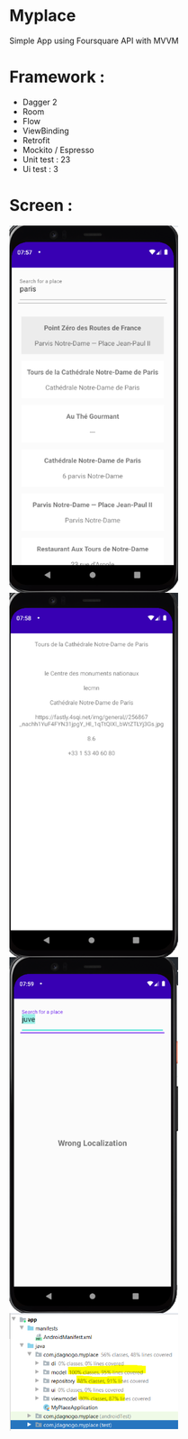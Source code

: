 # Myplace

Simple App using Foursquare API with MVVM

# Framework :
- Dagger 2
- Room
- Flow
- ViewBinding
- Retrofit
- Mockito / Espresso
- Unit test : 23
- Ui test : 3

# Screen :
<img src="https://github.com/jdagnogo/Myplace/blob/master/screen/1.PNG" width="300" style=" float : left;">
<img src="https://github.com/jdagnogo/Myplace/blob/master/screen/2.PNG" width="300" style=" float : left;">
<img src="https://github.com/jdagnogo/Myplace/blob/master/screen/3.PNG" width="300" style=" float : left;">
<img src="https://github.com/jdagnogo/Myplace/blob/master/screen/4.PNG" width="300" style=" float : left;">

